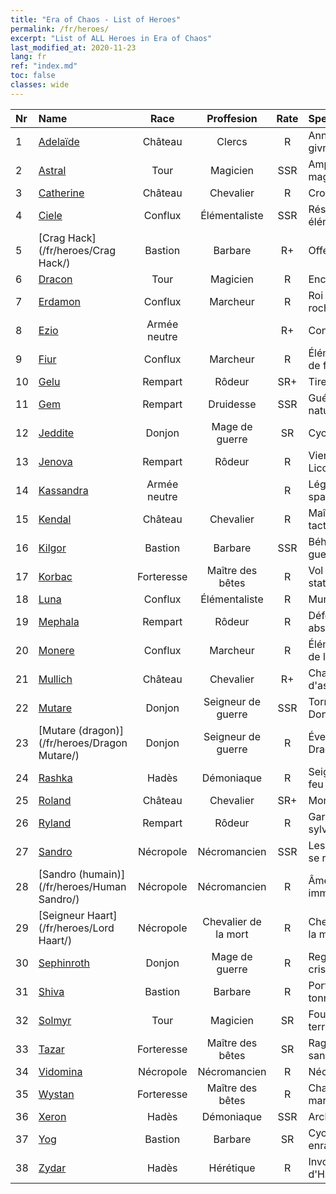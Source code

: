 ```yaml
---
title: "Era of Chaos - List of Heroes"
permalink: /fr/heroes/
excerpt: "List of ALL Heroes in Era of Chaos"
last_modified_at: 2020-11-23
lang: fr
ref: "index.md"
toc: false
classes: wide
---
```

  | Nr |    Name    |  Race   |  Proffesion   |  Rate  |    Specialty     |
  |:---|:-----------|:-------:|:-------------:|:------:|:-----------------|
  | 1 | [Adelaïde](/fr/heroes/Adelaide/) | Château | Clercs | R |  Anneau de givre  |
  | 2 | [Astral](/fr/heroes/Astral/) | Tour | Magicien | SSR |  Amplification magique  |
  | 3 | [Catherine](/fr/heroes/Catherine/) | Château | Chevalier | R |  Croisé de fer  |
  | 4 | [Ciele](/fr/heroes/Ciele/) | Conflux | Élémentaliste | SSR |  Résonance élémentaire  |
  | 5 | [Crag Hack](/fr/heroes/Crag Hack/) | Bastion | Barbare | R+ |  Offensive  |
  | 6 | [Dracon](/fr/heroes/Dracon/) | Tour | Magicien | R |  Enchanteur  |
  | 7 | [Erdamon](/fr/heroes/Erdamon/) | Conflux | Marcheur | R |  Roi des rochers  |
  | 8 | [Ezio](/fr/heroes/Ezio/) | Armée neutre |  | R+ |  Confrérie  |
  | 9 | [Fiur](/fr/heroes/Fiur/) | Conflux | Marcheur | R |  Élémentaire de feu  |
  | 10 | [Gelu](/fr/heroes/Gelu/) | Rempart | Rôdeur | SR+ |  Tireur d'élite  |
  | 11 | [Gem](/fr/heroes/Gem/) | Rempart | Druidesse | SSR |  Guérison naturelle  |
  | 12 | [Jeddite](/fr/heroes/Jeddite/) | Donjon | Mage de guerre | SR |  Cycle de la vie  |
  | 13 | [Jenova](/fr/heroes/Jenova/) | Rempart | Rôdeur | R |  Vierge à la Licorne  |
  | 14 | [Kassandra](/fr/heroes/Kassandra/) | Armée neutre |  | R |  Légion spartiate  |
  | 15 | [Kendal](/fr/heroes/Kendal/) | Château | Chevalier | R |  Maître des tactiques  |
  | 16 | [Kilgor](/fr/heroes/Kilgor/) | Bastion | Barbare | SSR |  Béhémoth de guerre  |
  | 17 | [Korbac](/fr/heroes/Korbac/) | Forteresse | Maître des bêtes | R |  Vol stationnaire  |
  | 18 | [Luna](/fr/heroes/Luna/) | Conflux | Élémentaliste | R |  Mur infernal  |
  | 19 | [Mephala](/fr/heroes/Mephala/) | Rempart | Rôdeur | R |  Défense absolue  |
  | 20 | [Monere](/fr/heroes/Monere/) | Conflux | Marcheur | R |  Élémentaire de l'esprit  |
  | 21 | [Mullich](/fr/heroes/Mullich/) | Château | Chevalier | R+ |  Charge d'assaut  |
  | 22 | [Mutare](/fr/heroes/Mutare/) | Donjon | Seigneur de guerre | SSR |  Torrent du Donjon  |
  | 23 | [Mutare (dragon)](/fr/heroes/Dragon Mutare/) | Donjon | Seigneur de guerre | R |  Éveil du Dragon  |
  | 24 | [Rashka](/fr/heroes/Rashka/) | Hadès | Démoniaque | R |  Seigneur du feu  |
  | 25 | [Roland](/fr/heroes/Roland/) | Château | Chevalier | SR+ |  Moral accru  |
  | 26 | [Ryland](/fr/heroes/Ryland/) | Rempart | Rôdeur | R |  Garde sylvanien  |
  | 27 | [Sandro](/fr/heroes/Sandro/) | Nécropole | Nécromancien | SSR |  Les Ténèbres se répandent  |
  | 28 | [Sandro (humain)](/fr/heroes/Human Sandro/) | Nécropole | Nécromancien | R |  Âme immortelle  |
  | 29 | [Seigneur Haart](/fr/heroes/Lord Haart/) | Nécropole | Chevalier de la mort | R |  Chevalier de la mort  |
  | 30 | [Sephinroth](/fr/heroes/Sephinroth/) | Donjon | Mage de guerre | R |  Regard de cristal  |
  | 31 | [Shiva](/fr/heroes/Shiva/) | Bastion | Barbare | R |  Porteur du tonnerre  |
  | 32 | [Solmyr](/fr/heroes/Solmyr/) | Tour | Magicien | SR |  Foudre terrible  |
  | 33 | [Tazar](/fr/heroes/Tazar/) | Forteresse | Maître des bêtes | SR |  Rage sanguinaire  |
  | 34 | [Vidomina](/fr/heroes/Vidomina/) | Nécropole | Nécromancien | R |  Nécromancien  |
  | 35 | [Wystan](/fr/heroes/Wystan/) | Forteresse | Maître des bêtes | R |  Chasseur des marais  |
  | 36 | [Xeron](/fr/heroes/Xeron/) | Hadès | Démoniaque | SSR |  Archidiable  |
  | 37 | [Yog](/fr/heroes/Yog/) | Bastion | Barbare | SR |  Cyclope enragé  |
  | 38 | [Zydar](/fr/heroes/Zydar/) | Hadès | Hérétique | R |  Invocation d'Hadès  |
